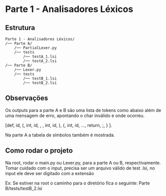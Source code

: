 # Parte 1 - Analisadores Léxicos

## Estrutura

```
Parte 1 - Analisadores Léxicos/
/── Parte A/
    /── PartialLexer.py
    /── tests
        /── testA_1.lsi
        /── testA_2.lsi
/── Parte B/
    /── Lexer.py
    /── tests
        /── testB_1.lsi
        /── testB_2.lsi
```

## Observaçöes

Os outputs para a parte A e B são uma lista de tokens como abaixo além de uma mensagem de erro, apontando o char inválido e onde ocorreu.

[def, id, (, int, id, , , int, id, ), {, int, id, ..., return, ;, } ].

Na parte A a tabela de símbolos também é mostrada.

## Como rodar o projeto

Na root, rodar o main.py ou Lexer.py, para a parte A ou B, respectivamente.
Tomar cuidado com o input, precisa ser um arquivo válido de test .lsi, no input ele deve ser digitado com a extensão

Ex: Se estiver na root o caminho para o diretório fica o seguinte: Parte B/tests/testB_2.lsi
